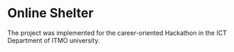 # Online Shelter

The project was implemented for the career-oriented Hackathon in the ICT Department of ITMO university.
